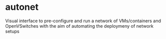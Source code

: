 # autonet
Visual interface to pre-configure and run a network of VMs/containers and OpenVSwitches with the aim of automating the deploymeny of network setups
